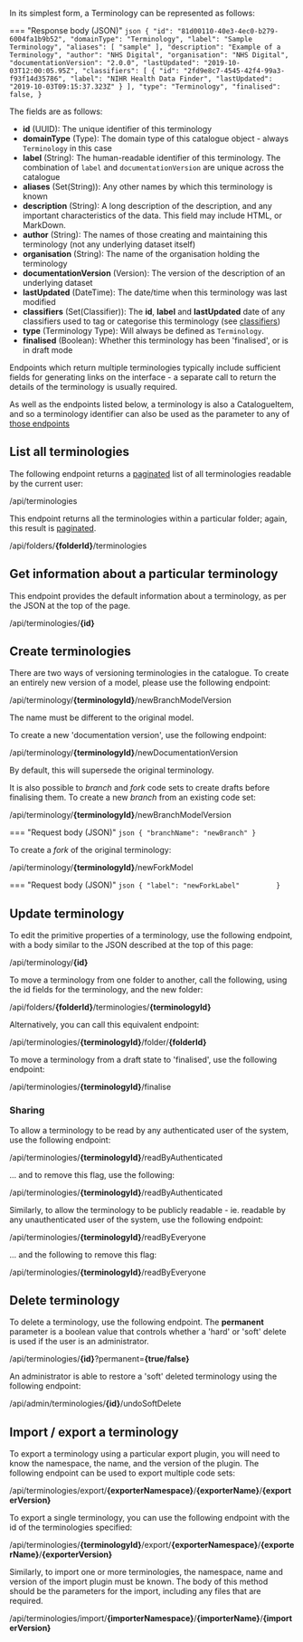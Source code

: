 In its simplest form, a Terminology can be represented as follows:

=== "Response body (JSON)"
    ```json
    {
        "id": "81d00110-40e3-4ec0-b279-6004fa1b9b52",
        "domainType": "Terminology",
        "label": "Sample Terminology",
        "aliases": [
            "sample"
        ],
        "description": "Example of a Terminology",
        "author": "NHS Digital",
        "organisation": "NHS Digital",
        "documentationVersion": "2.0.0",
        "lastUpdated": "2019-10-03T12:00:05.95Z",
        "classifiers": [
            {
                "id": "2fd9e8c7-4545-42f4-99a3-f93f14d35786",
                "label": "NIHR Health Data Finder",
                "lastUpdated": "2019-10-03T09:15:37.323Z"
            }
        ],
        "type": "Terminology",
        "finalised": false,
    }
    ``` 

The fields are as follows:

- **id** (UUID): The unique identifier of this terminology
- **domainType** (Type): The domain type of this catalogue object - always `Terminology` in this case
- **label** (String): The human-readable identifier of this terminology.  The combination of `label` and `documentationVersion` are unique across the catalogue
- **aliases** (Set(String)): Any other names by which this terminology is known
- **description** (String): A long description of the description, and any important characteristics of the data.  This field may include HTML, or 
MarkDown.
- **author** (String): The names of those creating and maintaining this terminology (not any underlying dataset itself)
- **organisation** (String): The name of the organisation holding the terminology
- **documentationVersion** (Version): The version of the description of an underlying dataset
- **lastUpdated** (DateTime): The date/time when this terminology was last modified
- **classifiers** (Set(Classifier)): The **id**, **label** and **lastUpdated** date of any classifiers used to tag or categorise this terminology 
(see [classifiers](classifier.md))
- **type** (Terminology Type): Will always be defined as `Terminology`.
- **finalised** (Boolean): Whether this terminology has been 'finalised', or is in draft mode

Endpoints which return multiple terminologies typically include sufficient fields for generating links on the interface - a separate call to return the 
details of the terminology is usually required. 

As well as the endpoints listed below, a terminology is also a CatalogueItem, and so a terminology identifier can also be used as the parameter to any 
of [those endpoints](catalogue-item.md)


## List all terminologies

The following endpoint returns a [paginated](../pagination.md) list of all terminologies readable by the current user:  

<endpoint class="get">/api/terminologies</endpoint>

This endpoint returns all the terminologies within a particular folder; again, this result is [paginated](../pagination.md).

<endpoint class="get">/api/folders/**{folderId}**/terminologies</endpoint>


## Get information about a particular terminology

This endpoint provides the default information about a terminology, as per the JSON at the top of the page.

<endpoint class="get">/api/terminologies/**{id}**</endpoint>

## Create terminologies

There are two ways of versioning terminologies in the catalogue.  To create an entirely new version of a model, please use the following endpoint:

<endpoint class="put">/api/terminology/**{terminologyId}**/newBranchModelVersion</endpoint>

The name must be different to the original model.

To create a new 'documentation version', use the following endpoint:

<endpoint class="put">/api/terminology/**{terminologyId}**/newDocumentationVersion</endpoint>

By default, this will supersede the original terminology.

It is also possible to _branch_ and _fork_ code sets to create drafts before finalising them. To create a new _branch_ from an existing code set:

<endpoint class="put">/api/terminology/**{terminologyId}**/newBranchModelVersion</endpoint>

=== "Request body (JSON)"
    ```json
    {
        "branchName": "newBranch"
    }
    ```

To create a _fork_ of the original terminology:

<endpoint class="put">/api/terminology/**{terminologyId}**/newForkModel</endpoint>

=== "Request body (JSON)"
    ```json
    {
        "label": "newForkLabel"        
    }
    ```

## Update terminology

To edit the primitive properties of a terminology, use the following endpoint, with a body similar to the JSON described at the top of this page:

<endpoint class="put">/api/terminology/**{id}**</endpoint>

To move a terminology from one folder to another, call the following, using the id fields for the terminology, and the new folder:

<endpoint class="put">/api/folders/**{folderId}**/terminologies/**{terminologyId}**</endpoint>

Alternatively, you can call this equivalent endpoint:

<endpoint class="put">/api/terminologies/**{terminologyId}**/folder/**{folderId}**</endpoint>

To move a terminology from a draft state to 'finalised', use the following endpoint:

<endpoint class="put">/api/terminologies/**{terminologyId}**/finalise</endpoint>

### Sharing

To allow a terminology to be read by any authenticated user of the system, use the following endpoint:

<endpoint class="put">/api/terminologies/**{terminologyId}**/readByAuthenticated</endpoint>

... and to remove this flag, use the following:

<endpoint class="delete">/api/terminologies/**{terminologyId}**/readByAuthenticated</endpoint>

Similarly, to allow the terminology to be publicly readable - ie. readable by any unauthenticated user of the system, 
use the following endpoint: 

<endpoint class="put">/api/terminologies/**{terminologyId}**/readByEveryone</endpoint>

... and the following to remove this flag:

<endpoint class="delete">/api/terminologies/**{terminologyId}**/readByEveryone</endpoint>


## Delete terminology

To delete a terminology, use the following endpoint.  The **permanent** parameter is a boolean value that controls whether a 'hard' or 'soft' delete
 is used if the user is an administrator.
 
<endpoint class="delete">/api/terminologies/**{id}**?permanent=**{true/false}**</endpoint>

An administrator is able to restore a 'soft' deleted terminology using the following endpoint:

<endpoint class="put">/api/admin/terminologies/**{id}**/undoSoftDelete</endpoint>
 
## Import / export a terminology

To export a terminology using a particular export plugin, you will need to know the namespace, the name, and the version of the plugin.  The
 following endpoint can be used to export multiple code sets: 

<endpoint class="post">/api/terminologies/export/**{exporterNamespace}**/**{exporterName}**/**{exporterVersion}**</endpoint>

To export a single terminology, you can use the following endpoint with the id of the terminologies specified:

<endpoint class="get">/api/terminologies/**{terminologyId}**/export/**{exporterNamespace}**/**{exporterName}**/**{exporterVersion}**</endpoint>


Similarly, to import one or more terminologies, the namespace, name and version of the import plugin must be known.  The body of this method should
 be the parameters for the import, including any files that are required.

<endpoint class="post">/api/terminologies/import/**{importerNamespace}**/**{importerName}**/**{importerVersion}**</endpoint>
